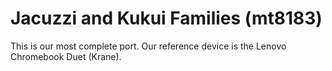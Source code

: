 # Jacuzzi and Kukui Families (mt8183)

This is our most complete port. Our reference device is the Lenovo Chromebook Duet (Krane).

